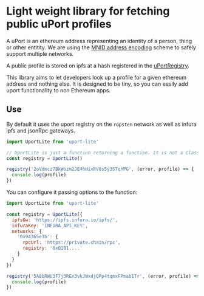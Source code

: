 # Light weight library for fetching public uPort profiles

A uPort is an ethereum address representing an identity of a person, thing or other entitity. We are using the [MNID address encoding](https://github.com/uport-project/mnid) scheme to safely support multiple networks.

A public profile is stored on ipfs at a hash registered in the [uPortRegistry](https://github.com/ConsenSys/uport-registry).

This library aims to let developers look up a profile for a given ethereum address and nothing else. It is designed to be tiny,
so you can easily add uport functionality to non Ethereum apps.

## Use

By default it uses the uport registry on the `ropsten` network as well as infura ipfs and jsonRpc gateways.

```javascript
import UportLite from 'uport-lite'

// UportLite is just a function returning a function. It is not a Class so don't use `new`
const registry = UportLite()

registry('2oVdmcz7BkWozm2JE4hHixRV8s5y3STqhPG', (error, profile) => {
  console.log(profile)
})
```

You can configure it passing options to the function:

```javascript
import UportLite from 'uport-lite'

const registry = UportLite({
  ipfsGw: 'https://ipfs.infura.io/ipfs/',
  infuraKey: 'INFURA_API_KEY',
  networks: {
    '0x94365e3b': {
      rpcUrl: 'https://private.chain/rpc',
      registry: '0x0101....'
    }
  }
})

registry('5A8bRWU3F7j3REx3vkJWxdjQPp4tqmxFPmab1Tr', (error, profile) => {
  console.log(profile)
})
```
